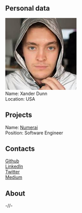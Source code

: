 ## Personal data
![photo](photo/xander_dunn.jpeg)  
Name: Xander Dunn  
Location: USA  
## Projects 
Name: [Numerai](../projects/numerai.md)  
Position: Software Engineer  
## Contacts
[Github](https://github.com/xanderdunn)  
[LinkedIn](https://www.linkedin.com/in/xanderdunn/)  
[Twitter](https://twitter.com/xanderai)  
[Medium](https://medium.com/@xanderdunn)  
## About
-//-
